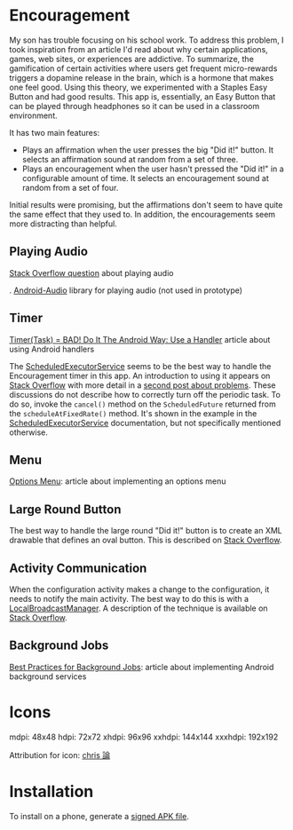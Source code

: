 # Encouragement

My son has trouble focusing on his school work. To address this problem, I took inspiration from an article I'd read about why certain applications, games, web sites, or experiences are addictive. To summarize, the gamification of certain activities where users get frequent micro-rewards triggers a dopamine release in the brain, which is a hormone that makes one feel good. Using this theory, we experimented with a Staples Easy Button and had good results. This app is, essentially, an Easy Button that can be played through headphones so it can be used in a classroom environment.

It has two main features:
* Plays an affirmation when the user presses the big "Did it!" button. It selects an affirmation sound at random from a set of three.
* Plays an encouragement when the user hasn't pressed the "Did it!" in a configurable amount of time. It selects an encouragement sound at random from a set of four.

Initial results were promising, but the affirmations don't seem to have quite the same effect that they used to. In addition, the encouragements seem more distracting than helpful.

## Playing Audio

[Stack Overflow question](http://stackoverflow.com/questions/18459122/play-sound-on-button-click-android) about playing audio

. [Android-Audio](https://github.com/delight-im/Android-Audio) library for playing audio (not used in prototype)

## Timer

[Timer(Task) = BAD! Do It The Android Way: Use a Handler](http://www.mopri.de/2010/timertask-bad-do-it-the-android-way-use-a-handler/) article about using Android handlers

The [ScheduledExecutorService](https://developer.android.com/reference/java/util/concurrent/ScheduledExecutorService.html) seems to be the best way to handle the Encouragement timer in this app. An introduction to using it appears on [Stack Overflow](https://stackoverflow.com/questions/14376470/scheduling-recurring-task-in-android) with more detail in a [second post about problems](https://stackoverflow.com/questions/27872016/scheduledthreadpoolexecutor-for-a-periodic-task-using-retrofit-just-firing-onc). These discussions do not describe how to correctly turn off the periodic task. To do so, invoke the `cancel()` method on the `ScheduledFuture` returned from the `scheduleAtFixedRate()` method. It's shown in the example in the [ScheduledExecutorService](https://developer.android.com/reference/java/util/concurrent/ScheduledExecutorService.html) documentation, but not specifically mentioned otherwise.

## Menu

[Options Menu](https://code.tutsplus.com/tutorials/android-sdk-implement-an-options-menu--mobile-9453): article about implementing an options menu

## Large Round Button

The best way to handle the large round "Did it!" button is to create an XML drawable that defines an oval button. This is described on [Stack Overflow](https://stackoverflow.com/questions/9884202/custom-circle-button).

## Activity Communication

When the configuration activity makes a change to the configuration, it needs to notify the main activity. The best way to do this is with a [LocalBroadcastManager](https://developer.android.com/reference/android/support/v4/content/LocalBroadcastManager.html). A description of the technique is available on [Stack Overflow](https://stackoverflow.com/questions/19026515/how-to-use-interface-to-communicate-between-two-activities).

## Background Jobs

[Best Practices for Background Jobs](https://developer.android.com/training/best-background.html): article about implementing Android background services

# Icons

mdpi: 48x48
hdpi: 72x72
xhdpi: 96x96
xxhdpi: 144x144
xxxhdpi: 192x192

Attribution for icon: [chris 論](https://commons.wikimedia.org/wiki/User:Chrkl)

# Installation

To install on a phone, generate a [signed APK file](https://www.udacity.com/wiki/ud853/course_resources/creating-a-signed-apk).

